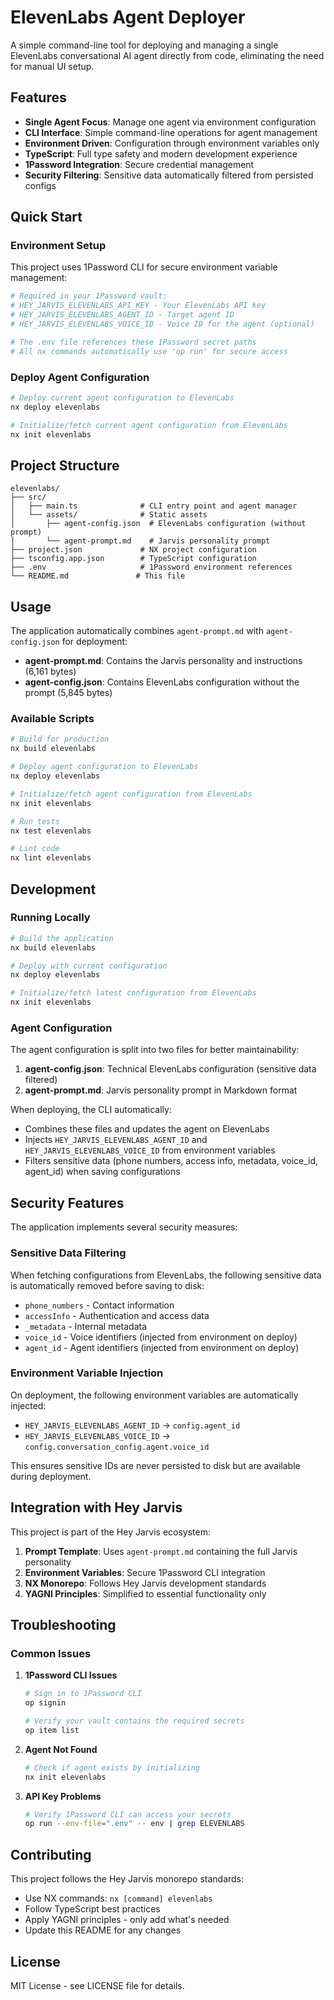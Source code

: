 # ElevenLabs Agent Deployer

A simple command-line tool for deploying and managing a single ElevenLabs conversational AI agent directly from code, eliminating the need for manual UI setup.

## Features

- **Single Agent Focus**: Manage one agent via environment configuration
- **CLI Interface**: Simple command-line operations for agent management  
- **Environment Driven**: Configuration through environment variables only
- **TypeScript**: Full type safety and modern development experience
- **1Password Integration**: Secure credential management
- **Security Filtering**: Sensitive data automatically filtered from persisted configs

## Quick Start

### Environment Setup

This project uses 1Password CLI for secure environment variable management:

```bash
# Required in your 1Password vault:
# HEY_JARVIS_ELEVENLABS_API_KEY - Your ElevenLabs API key
# HEY_JARVIS_ELEVENLABS_AGENT_ID - Target agent ID
# HEY_JARVIS_ELEVENLABS_VOICE_ID - Voice ID for the agent (optional)

# The .env file references these 1Password secret paths
# All nx commands automatically use 'op run' for secure access
```

### Deploy Agent Configuration

```bash
# Deploy current agent configuration to ElevenLabs
nx deploy elevenlabs

# Initialize/fetch current agent configuration from ElevenLabs  
nx init elevenlabs
```

## Project Structure

```
elevenlabs/
├── src/
│   ├── main.ts              # CLI entry point and agent manager
│   └── assets/              # Static assets
│       ├── agent-config.json  # ElevenLabs configuration (without prompt)
│       └── agent-prompt.md    # Jarvis personality prompt
├── project.json             # NX project configuration
├── tsconfig.app.json        # TypeScript configuration
├── .env                     # 1Password environment references
└── README.md               # This file
```

## Usage

The application automatically combines `agent-prompt.md` with `agent-config.json` for deployment:

- **agent-prompt.md**: Contains the Jarvis personality and instructions (6,161 bytes)
- **agent-config.json**: Contains ElevenLabs configuration without the prompt (5,845 bytes)

### Available Scripts

```bash
# Build for production
nx build elevenlabs

# Deploy agent configuration to ElevenLabs
nx deploy elevenlabs

# Initialize/fetch agent configuration from ElevenLabs
nx init elevenlabs

# Run tests
nx test elevenlabs

# Lint code
nx lint elevenlabs
```

## Development

### Running Locally

```bash
# Build the application
nx build elevenlabs

# Deploy with current configuration
nx deploy elevenlabs

# Initialize/fetch latest configuration from ElevenLabs
nx init elevenlabs
```

### Agent Configuration

The agent configuration is split into two files for better maintainability:

1. **agent-config.json**: Technical ElevenLabs configuration (sensitive data filtered)
2. **agent-prompt.md**: Jarvis personality prompt in Markdown format

When deploying, the CLI automatically:
- Combines these files and updates the agent on ElevenLabs
- Injects `HEY_JARVIS_ELEVENLABS_AGENT_ID` and `HEY_JARVIS_ELEVENLABS_VOICE_ID` from environment variables
- Filters sensitive data (phone numbers, access info, metadata, voice_id, agent_id) when saving configurations

## Security Features

The application implements several security measures:

### Sensitive Data Filtering
When fetching configurations from ElevenLabs, the following sensitive data is automatically removed before saving to disk:
- `phone_numbers` - Contact information
- `accessInfo` - Authentication and access data  
- `_metadata` - Internal metadata
- `voice_id` - Voice identifiers (injected from environment on deploy)
- `agent_id` - Agent identifiers (injected from environment on deploy)

### Environment Variable Injection
On deployment, the following environment variables are automatically injected:
- `HEY_JARVIS_ELEVENLABS_AGENT_ID` → `config.agent_id`
- `HEY_JARVIS_ELEVENLABS_VOICE_ID` → `config.conversation_config.agent.voice_id`

This ensures sensitive IDs are never persisted to disk but are available during deployment.

## Integration with Hey Jarvis

This project is part of the Hey Jarvis ecosystem:

1. **Prompt Template**: Uses `agent-prompt.md` containing the full Jarvis personality
2. **Environment Variables**: Secure 1Password CLI integration
3. **NX Monorepo**: Follows Hey Jarvis development standards
4. **YAGNI Principles**: Simplified to essential functionality only

## Troubleshooting

### Common Issues

1. **1Password CLI Issues**
   ```bash
   # Sign in to 1Password CLI
   op signin
   
   # Verify your vault contains the required secrets
   op item list
   ```

2. **Agent Not Found**
   ```bash
   # Check if agent exists by initializing
   nx init elevenlabs
   ```

3. **API Key Problems**
   ```bash
   # Verify 1Password CLI can access your secrets
   op run --env-file=".env" -- env | grep ELEVENLABS
   ```

## Contributing

This project follows the Hey Jarvis monorepo standards:
- Use NX commands: `nx [command] elevenlabs`
- Follow TypeScript best practices
- Apply YAGNI principles - only add what's needed
- Update this README for any changes

## License

MIT License - see LICENSE file for details.
